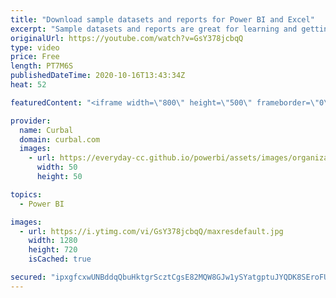 ```yaml
---
title: "Download sample datasets and reports for Power BI and Excel"
excerpt: "Sample datasets and reports are great for learning and getting inspiration so in todays video I will share some resources you can download and use right away!  Link to resources: https://docs.microsoft.com/en-us/power-bi/create-reports/sample-datasets#the-power-bi-samples-as-pbix-files and https://github.com/microsoft/powerbi-desktop-samples/tree/master/Sample%20Reports"
originalUrl: https://youtube.com/watch?v=GsY378jcbqQ
type: video
price: Free
length: PT7M6S
publishedDateTime: 2020-10-16T13:43:34Z
heat: 52

featuredContent: "<iframe width=\"800\" height=\"500\" frameborder=\"0\" src=\"https://www.youtube.com/embed/GsY378jcbqQ\" allow=\"accelerometer; autoplay; encrypted-media; gyroscope; picture-in-picture\" allowfullscreen></iframe>"

provider:
  name: Curbal
  domain: curbal.com
  images:
    - url: https://everyday-cc.github.io/powerbi/assets/images/organizations/curbal.com-50x50.jpg
      width: 50
      height: 50

topics:
  - Power BI

images:
  - url: https://i.ytimg.com/vi/GsY378jcbqQ/maxresdefault.jpg
    width: 1280
    height: 720
    isCached: true

secured: "ipxgfcxwUNBddqQbuHktgrScztCgsE82MQW8GJw1ySYatgptuJYQDK8SEroFU4YkT2SZUZ7GmpU8qVaV9CS+rwBKAGabegZBSkGHvbVfRN7PAcJhLu380e0PZQxo0rjqZaG9AiSzbjL1NaOILdcsP1Yh6isBoYXILncnnITFoKveZy9xGJIOjoeg8rQ6mrzUilEr1UMrLqxnFMHrP0W+cHYc3JDLEkIZx3LyLfEIv/ydAmQgloWuNpEwCfV0gW7P/5Ztlb+VZpzucgvOwbIn8jB/cCv5DcUbXU9niCaC3XjrhCJuistb5O5EXa4RK8aCq5AHhZOB+a76xJ9WO2aCe8BSuAdJ/kxG1nWl2xtr/tpQGwQxWvuBltPC/RPMIXveVmJG9JBjh0Tx4t2g3fVrTFI144tSQG/xoWWBU9kHo/s=;CEcOgS7R5SQlMZaX4L6HKQ=="
---
```


